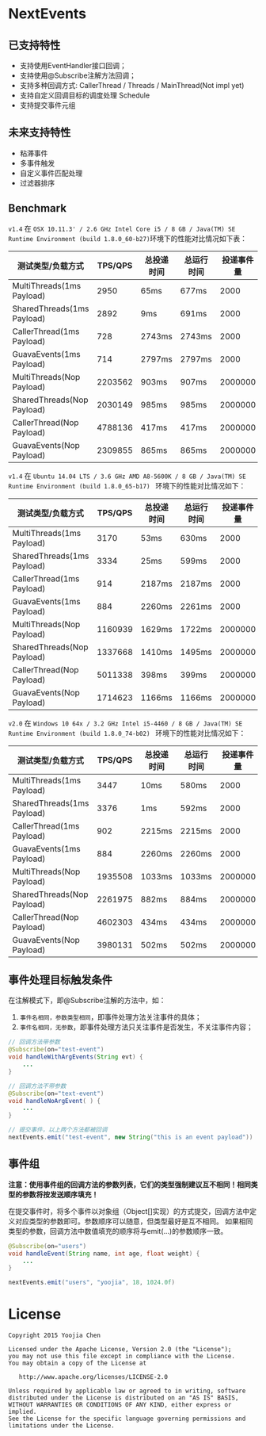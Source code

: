 # NextEvents

## 已支持特性

- 支持使用EventHandler接口回调；
- 支持使用@Subscribe注解方法回调；
- 支持多种回调方式: CallerThread / Threads / MainThread(Not impl yet)
- 支持自定义回调目标的调度处理 Schedule
- 支持提交事件元组

## 未来支持特性

- 粘滞事件
- 多事件触发
- 自定义事件匹配处理
- 过滤器排序

## Benchmark

`v1.4` 在 `OSX 10.11.3' / 2.6 GHz Intel Core i5 / 8 GB / Java(TM) SE Runtime Environment (build 1.8.0_60-b27)`环境下的性能对比情况如下表：

测试类型/负载方式| TPS/QPS | 总投递时间 | 总运行时间 | 投递事件量
----|----|----|----|----
MultiThreads(1ms Payload)	 | 2950		| 65ms		| 677ms		| 2000
SharedThreads(1ms Payload)	 | 2892		| 9ms		| 691ms		| 2000
CallerThread(1ms Payload)	 | 728		| 2743ms		| 2743ms		| 2000
GuavaEvents(1ms Payload)	 | 714		| 2797ms		| 2797ms		| 2000
MultiThreads(Nop Payload)	 | 2203562		| 903ms		| 907ms		| 2000000
SharedThreads(Nop Payload)	 | 2030149		| 985ms		| 985ms		| 2000000
CallerThread(Nop Payload)	 | 4788136		| 417ms		| 417ms		| 2000000
GuavaEvents(Nop Payload)	 | 2309855		| 865ms		| 865ms		| 2000000

`v1.4` 在 `Ubuntu 14.04 LTS / 3.6 GHz AMD A8-5600K / 8 GB / Java(TM) SE Runtime Environment (build 1.8.0_65-b17) ` 环境下的性能对比情况如下：

测试类型/负载方式| TPS/QPS | 总投递时间 | 总运行时间 | 投递事件量
----|----|----|----|----
MultiThreads(1ms Payload)	 | 3170		| 53ms		| 630ms		| 2000
SharedThreads(1ms Payload)	 | 3334		| 25ms		| 599ms		| 2000
CallerThread(1ms Payload)	 | 914		| 2187ms	| 2187ms	| 2000
GuavaEvents(1ms Payload)	 | 884		| 2260ms	| 2261ms	| 2000
MultiThreads(Nop Payload)	 | 1160939		| 1629ms		| 1722ms		| 2000000
SharedThreads(Nop Payload)	 | 1337668		| 1410ms		| 1495ms		| 2000000
CallerThread(Nop Payload)	 | 5011338		| 398ms		    | 399ms		    | 2000000
GuavaEvents(Nop Payload)	 | 1714623		| 1166ms		| 1166ms		| 2000000

`v2.0` 在 `Windows 10 64x / 3.2 GHz Intel i5-4460 / 8 GB / Java(TM) SE Runtime Environment (build 1.8.0_74-b02) ` 环境下的性能对比情况如下：

测试类型/负载方式| TPS/QPS | 总投递时间 | 总运行时间 | 投递事件量
----|----|----|----|----
MultiThreads(1ms Payload)	 | 3447		| 10ms		| 580ms		| 2000
SharedThreads(1ms Payload)	 | 3376		| 1ms		| 592ms		| 2000
CallerThread(1ms Payload)	 | 902		| 2215ms		| 2215ms		| 2000
GuavaEvents(1ms Payload)	 | 884		| 2260ms		| 2260ms		| 2000
MultiThreads(Nop Payload)	 | 1935508		| 1033ms	| 1033ms		| 2000000
SharedThreads(Nop Payload)	 | 2261975		| 882ms		| 884ms		| 2000000
CallerThread(Nop Payload)	 | 4602303		| 434ms		| 434ms		| 2000000
GuavaEvents(Nop Payload)	 | 3980131		| 502ms		| 502ms		| 2000000

## 事件处理目标触发条件

在注解模式下，即@Subscribe注解的方法中，如：

1. `事件名相同，参数类型相同`，即事件处理方法关注事件的具体；
1. `事件名相同，无参数`，即事件处理方法只关注事件是否发生，不关注事件内容；

```java
// 回调方法带参数
@Subscribe(on="test-event")
void handleWithArgEvents(String evt) {
    ...
}

// 回调方法不带参数
@Subscribe(on="text-event")
void handleNoArgEvent( ) {
    ...
}

// 提交事件，以上两个方法都被回调
nextEvents.emit("test-event", new String("this is an event payload"))

```

## 事件组

**注意：使用事件组的回调方法的参数列表，它们的类型强制建议互不相同！相同类型的参数将按发送顺序填充！**

在提交事件时，将多个事件以对象组（Object[]实现）的方式提交，回调方法中定义对应类型的参数即可。参数顺序可以随意，但类型最好是互不相同。
如果相同类型的参数，回调方法中数值填充的顺序将与emit(...)的参数顺序一致。


```java
@Subscribe(on="users")
void handleEvent(String name, int age, float weight) {
    ...
}

nextEvents.emit("users", "yoojia", 18, 1024.0f)

```

# License

    Copyright 2015 Yoojia Chen

    Licensed under the Apache License, Version 2.0 (the "License");
    you may not use this file except in compliance with the License.
    You may obtain a copy of the License at

       http://www.apache.org/licenses/LICENSE-2.0

    Unless required by applicable law or agreed to in writing, software
    distributed under the License is distributed on an "AS IS" BASIS,
    WITHOUT WARRANTIES OR CONDITIONS OF ANY KIND, either express or implied.
    See the License for the specific language governing permissions and
    limitations under the License.
